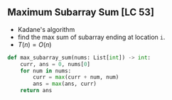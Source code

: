 ## Maximum Subarray Sum [LC 53]
- Kadane's algorithm
- find the max sum of subarray ending at location `i`.
- $T(n) = O(n)$

```python
def max_subarray_sum(nums: List[int]) -> int:
    curr, ans = 0, nums[0]
    for num in nums:
        curr = max(curr + num, num)
        ans = max(ans, curr)
    return ans
```

